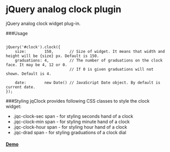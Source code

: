 jQuery analog clock plugin
===================

jQuery analog clock widget plug-in.

###Usage
<pre><code>
jQuery('#clock').clock({
    size:        150,       // Size of widget. It means that width and height will be {size} px. Default is 150.
    graduations: 4,         // The number of graduations on the clock face. It may be 4, 12 or 0.
                            // If 0 is given graduations will not shown. Default is 4.

    date:        new Date() // JavaScript Date object. By default is current date.
});
</code></pre>

###Styling
jqClock provides following CSS classes to style the clock widget:
    
-    .jqc-clock-sec span - for styling seconds hand of a clock
-    .jqc-clock-min span - for styling minute hand of a clock
-    .jqc-clock-hour span - for styling hour hand of a clock
-    .jqc-drad span - for styling graduations of a clock dial
    
#### [Demo](http://4031651.github.com/jqClock/)